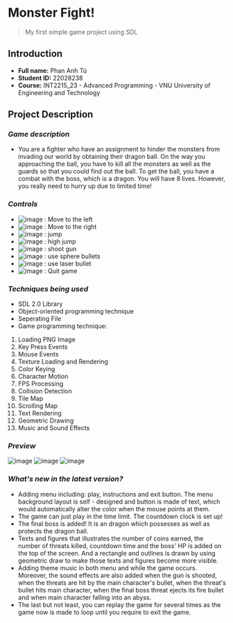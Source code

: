 # **Monster Fight!**
> My first simple game project using SDL

## Introduction
+ **Full name:**    Phan Anh Tú
+ **Student ID:**   22028238
+ **Course:**       INT2215_23 - Advanced Programming - VNU University of Engineering and Technology


## Project Description
### ***Game description***
+ You are a fighter who have an assignment to hinder the monsters from invading our world by obtaining their dragon ball. On the way you approaching the ball, you have to kill all the monsters as well as the guards so that you could find out the ball. To get the ball, you have a combat with the boss, which is a dragon. You will have 8 lives. However, you really need to hurry up due to limited time!


### ***Controls***
+ ![image](https://github.com/tuphan22028238/First_Game_SDL2/assets/124888378/473ca9ad-b656-4319-bcae-4e310d93fd5b) : Move to the left
+ ![image](https://github.com/tuphan22028238/First_Game_SDL2/assets/124888378/aef20e05-0f2d-4886-bc78-8be124b12dfe) : Move to the right
+ ![image](https://github.com/tuphan22028238/First_Game_SDL2/assets/124888378/5b1e7109-3232-4c10-b50a-1eee14eab1e2) : jump
+ ![image](https://github.com/tuphan22028238/First_Game_SDL2/assets/124888378/461faf08-f355-40f9-9dd8-aca19a56a66e) : high jump
+ ![image](https://github.com/tuphan22028238/First_Game_SDL2/assets/124888378/81115da7-473f-4b1c-94d5-2b0c5300d5a6) : shoot gun
+ ![image](https://github.com/tuphan22028238/First_Game_SDL2/assets/124888378/26855c56-2d07-4d66-9ad0-2240865a1a88) : use sphere bullets
+ ![image](https://github.com/tuphan22028238/First_Game_SDL2/assets/124888378/7afc2049-c4a8-4ba8-9c7e-0a030723fbcb) : use laser bullet
+ ![image](https://github.com/tuphan22028238/First_Game_SDL2/assets/124888378/68c054d5-3d07-49e9-8adf-ed4a9d2f3fe5) : Quit game

### ***Techniques being used***
+ SDL 2.0 Library
+ Object-oriented programming technique
+ Seperating File
+ Game programming technique:

1. Loading PNG Image
2. Key Press Events
3. Mouse Events
4. Texture Loading and Rendering
5. Color Keying
6. Character Motion
7. FPS Processing
8. Collision Detection
9. Tile Map
10. Scrolling Map
11. Text Rendering
12. Geometric Drawing
13. Music and Sound Effects

### ***Preview***
![image](https://github.com/tuphan22028238/First_Game_SDL2/assets/124888378/0f64ecbb-e625-4bdc-ad9b-fa6050ea1e2f)
![image](https://github.com/tuphan22028238/First_Game_SDL2/assets/124888378/abd7acc1-0f4f-4a84-a6ed-ba32ff2331d6)
![image](https://github.com/tuphan22028238/First_Game_SDL2/assets/124888378/b14db458-3e79-4e71-9415-0b17c33cdd34)

### ***What's new in the latest version?***
+ Adding menu including: play, instructions and exit button. The menu background layout is self - designed and button is made of text, which would automatically alter the color when the mouse points at them.
+ The game can just play in the time limit. The countdown clock is set up!
+ The final boss is added! It is an dragon which possesses as well as protects the dragon ball.
+ Texts and figures that illustrates the number of coins earned, the number of threats killed, countdown time and the boss' HP is added on the top of the screen. And a rectangle and outlines is drawn by using geometric draw to make those texts and figures become more visible.
+ Adding theme music in both menu and while the game occurs. Moreover, the sound effects are also added when the gun is shooted, when the threats are hit by the main character's bullet, when the threat's bullet hits main character, when the final boss threat ejects its fire bullet and when main character falling into an abyss.
+ The last but not least, you can replay the game for several times as the game now is made to loop until you require to exit the game.
